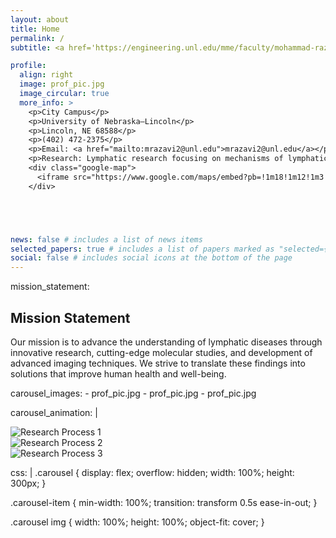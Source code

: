 ```yaml
---
layout: about
title: Home  
permalink: /  
subtitle: <a href='https://engineering.unl.edu/mme/faculty/mohammad-razavi/'>Affiliations</a>  

profile:  
  align: right  
  image: prof_pic.jpg  
  image_circular: true  
  more_info: >  
    <p>City Campus</p>  
    <p>University of Nebraska–Lincoln</p>  
    <p>Lincoln, NE 68588</p>  
    <p>(402) 472-2375</p>  
    <p>Email: <a href="mailto:mrazavi2@unl.edu">mrazavi2@unl.edu</a></p>  
    <p>Research: Lymphatic research focusing on mechanisms of lymphatic diseases, molecular pathways, or imaging techniques</p>  
    <div class="google-map">  
      <iframe src="https://www.google.com/maps/embed?pb=!1m18!1m12!1m3!1d3019.2687282054803!2d-96.6975617!3d40.8220607!2m3!1f0!2f0!3f0!3m2!1i1024!2i768!4f13.1!3m3!1m2!1s0x8796bee64db8981d%3A0x1ea22287c2f3016d!2sScott%20Engineering%20Center!5e0!3m2!1sen!2sus!4v1736712329331!5m2!1sen!2sus" width="400" height="300" style="border:0;" allowfullscreen="" loading="lazy" referrerpolicy="no-referrer-when-downgrade"></iframe>
    </div>





news: false # includes a list of news items
selected_papers: true # includes a list of papers marked as "selected={true}"
social: false # includes social icons at the bottom of the page
---
```

mission_statement:
  <h2>Mission Statement</h2>
  <p>Our mission is to advance the understanding of lymphatic diseases through innovative research, cutting-edge molecular studies, and development of advanced imaging techniques. We strive to translate these findings into solutions that improve human health and well-being.</p>
carousel_images:
  - prof_pic.jpg
  - prof_pic.jpg
  - prof_pic.jpg

carousel_animation: |
  <div class="carousel">
    <div class="carousel-item">
      <img src="prof_pic.jpg" alt="Research Process 1">
    </div>
    <div class="carousel-item">
      <img src="prof_pic.jpg" alt="Research Process 2">
    </div>
    <div class="carousel-item">
      <img src="prof_pic.jpg" alt="Research Process 3">
    </div>
  </div>

css: |
  .carousel {
    display: flex;
    overflow: hidden;
    width: 100%;
    height: 300px;
  }

  .carousel-item {
    min-width: 100%;
    transition: transform 0.5s ease-in-out;
  }

  .carousel img {
    width: 100%;
    height: 100%;
    object-fit: cover;
  }

<!-- ---
layout: about
title: Home
permalink: /
subtitle: <a href='https://engineering.unl.edu/mme/faculty/mohammad-razavi/'> Affiliations</a> 

profile:
  align: right
  image: prof_pic.jpg
  image_circular: true # crops the image to make it circular
  more_info: >
    <p>City Campus</p>
    <p>University of Nebraska–Lincoln</p>
    <p>Lincoln, NE 68588</p>
    <p>(402) 472-2375</p>
    <p>Email: <a href="mailto:mrazavi2@unl.edu">mrazavi2@unl.edu</a></p>
    <p>Research: Lymphatic research focusing on mechanisms of lymphatic diseases, molecular pathways, or imaging techniques</p>
    <div class="google-map">
      <iframe 
        src="https://www.google.com/maps/embed?pb=!1m18!1m12!1m3!1d3019.2291514297167!2d-96.6973266!3d40.8229301!2m3!1f0!2f0!3f0!3m2!1i1024!2i768!4f13.1!3m3!1m2!1s0x8796bf00283e6527%3A0x28044e72f1967e94!2sNebraska%20Hall!5e0!3m2!1sen!2sus!4v1736710816989!5m2!1sen!2sus" 
        width="150" height="150" 
        style="border:0;" 
        allowfullscreen="" 
        loading="lazy" 
        referrerpolicy="no-referrer-when-downgrade">
      </iframe>
    </div> -->